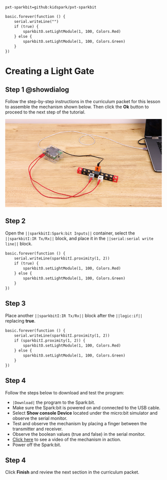 ```package
pxt-sparkbit=github:kidspark/pxt-sparkbit
```

```template
basic.forever(function () {
    serial.writeLine("")
    if (true) {
        sparkbitO.setLightModule(1, 100, Colors.Red)
    } else {
        sparkbitO.setLightModule(1, 100, Colors.Green)
    }
})
```

# Creating a Light Gate

## Step 1 @showdialog

Follow the step-by-step instructions in the curriculum packet for this lesson to assemble the mechanism shown below. Then click the **Ok** button to proceed to the next step of the tutorial.

![light-gate](https://raw.githubusercontent.com/KidSpark/tutorials/master/assets/2-4-light-gate.png)

## Step 2

Open the ``||sparkbitI:Spark:bit Inputs||`` container, select the ``||sparkbitI:IR Tx/Rx||`` block, and place it in the ``||serial:serial write line||`` block.

```blocks
basic.forever(function () {
    serial.writeLine(sparkbitI.proximity(1, 2))
    if (true) {
        sparkbitO.setLightModule(1, 100, Colors.Red)
    } else {
        sparkbitO.setLightModule(1, 100, Colors.Green)
    }
})
```

## Step 3

Place another ``||sparkbitI:IR Tx/Rx||`` block after the ``||logic:if||`` replacing **true**.

```blocks
basic.forever(function () {
    serial.writeLine(sparkbitI.proximity(1, 2))
    if (sparkbitI.proximity(1, 2)) {
        sparkbitO.setLightModule(1, 100, Colors.Red)
    } else {
        sparkbitO.setLightModule(1, 100, Colors.Green)
    }
})
```

## Step 4

Follow the steps below to download and test the program:
* ``|Download|`` the program to the Spark:bit.
* Make sure the Spark:bit is powered on and connected to the USB cable.
* Select **Show console Device** located under the micro:bit simulator and observe the serial monitor.
* Test and observe the mechanism by placing a finger between the transmitter and receiver.
* Observe the boolean values (true and false) in the serial monitor.
* [Click here](https://youtu.be/LfntBsh-KXE) to see a video of the mechanism in action.
* Power off the Spark:bit.

## Step 4

Click **Finish** and review the next section in the curriculum packet.